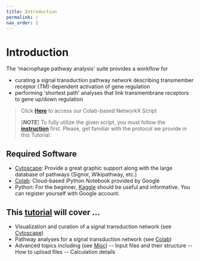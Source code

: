 ```yaml
---
title: Introduction
permalink: /
nav_order: 1
---
```


# Introduction
The 'macrophage pathway analysis' suite provides a workflow for 
- curating a signal transduction pathway network describing transmember receptor (TM)-dependent activation of gene regulation
- performing 'shortest path' analyses that link transmembrane receptors to gene up/down regulation

> Click [**Here**](https://colab.research.google.com/drive/15MN-TPf8YxHK6o4suh9fW5QAwyQ7_JNq?usp=sharing) to access our Colab-based NetworkX Script
>
> [***NOTE***] To fully utilize the given script, you must follow the [**instruction**](/pages/user_guides/InPython/tutorial_1/tutorial_1.md) first. Please, get familiar with the protocol we provide in this Tutorial.  

## Required Software
- [Cytoscape](https://cytoscape.org/): Provide a great graphic support along with the large database of pathways (Signor, Wikipathway, etc.) 
- [Colab](https://colab.research.google.com/notebooks/intro.ipynb): Cloud-based iPython Notebook provided by Google
- Python: For the beginner, [Kaggle](https://www.kaggle.com/) should be useful and informative. You can register yourself with Google account.

## This [tutorial](./pages/user_guides/user_guides.html) will cover ... 
- Visualization and curation of a signal transduction network (see [Cytoscape](/pages/user_guides/InCytoscape/cyto.md))
- Pathway analyses for a signal transduction network (see [Colab](/pages/user_guides/InPython/python.html))
- Advanced topics including (see [Misc](/pages/user_guides/etc/etc.html)) 
-- Input files and their structure 
-- How to upload files
-- Calculation details
